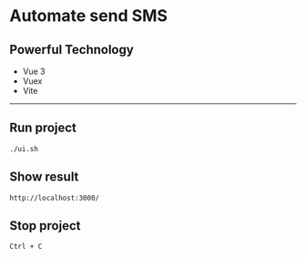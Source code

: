 # Automate send SMS
## Powerful Technology
- Vue 3
- Vuex
- Vite

---
## Run project
```./ui.sh```
## Show result
```http://localhost:3000/```
## Stop project
```Ctrl + C```